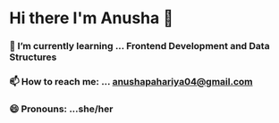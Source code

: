 # Hi there I'm Anusha 👋



### 🌱 I’m currently learning ... Frontend Development and Data Structures
### 📫 How to reach me: ... anushapahariya04@gmail.com
### 😄 Pronouns: ...she/her 
